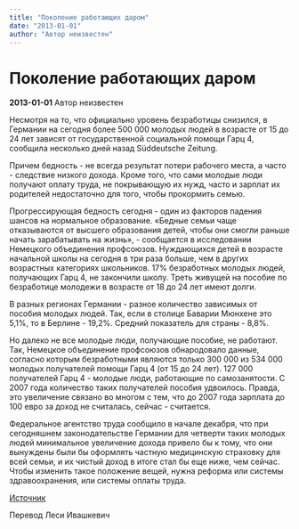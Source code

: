 ```yaml
---
title: "Поколение работающих даром"
date: "2013-01-01"
author: "Автор неизвестен"
---
```


# Поколение работающих даром

**2013-01-01** Автор неизвестен

Несмотря на то, что официально уровень безработицы снизился, в Германии на сегодня более 500 000 молодых людей в возрасте от 15 до 24 лет зависят от государственной социальной помощи Гарц 4, сообщила несколько дней назад Süddeutsche Zeitung.

Причем бедность - не всегда результат потери рабочего места, а часто - следствие низкого дохода. Кроме того, что сами молодые люди получают оплату труда, не покрывающую их нужд, часто и зарплат их родителей недостаточно для того, чтобы прокормить семью.

Прогрессирующая бедность сегодня - один из факторов падения шансов на нормальное образование. «Бедные семьи чаще отказываются от высшего образования детей, чтобы они смогли раньше начать зарабатывать на жизнь», - сообщается в исследовании Немецкого объединения профсоюзов. Нуждающихся детей в возрасте начальной школы на сегодня в три раза больше, чем в других возрастных категориях школьников. 17% безработных молодых людей, получающих Гарц 4, не закончили школу. Треть живущей на пособие по безработице молодежи в возрасте от 18 до 24 лет имеют долги.

В разных регионах Германии - разное количество зависимых от пособия молодых людей. Так, если в столице Баварии Мюнхене это 5,1%, то в Берлине - 19,2%. Средний показатель для страны - 8,8%.

Но далеко не все молодые люди, получающие пособие, не работают. Так, Немецкое объединение профсоюзов обнародовало данные, согласно которым безработными являются только 300 000 из 534 000 молодых получателей помощи Гарц 4 (от 15 до 24 лет). 127 000 получателей Гарц 4 - молодые люди, работающие по самозанятости. С 2007 года количество таких получателей пособия удвоилось. Правда, это увеличение связано во многом с тем, что до 2007 года зарплата до 100 евро за доход не считалась, сейчас - считается.

Федеральное агентство труда сообщило в начале декабря, что при сегодняшнем законодательстве Германии для четверти таких молодых людей минимальное увеличение дохода привело бы к тому, что они вынуждены были бы оформлять частную медицинскую страховку для всей семьи, и их чистый доход в итоге стал бы еще ниже, чем сейчас. Чтобы изменить такое положение вещей, нужна реформа или системы здравоохранения, или системы оплаты труда.

[Источник](http://www.jungewelt.de/2012/12-28/055.php?sstr=Hartz|IV)

Перевод Леси Ивашкевич